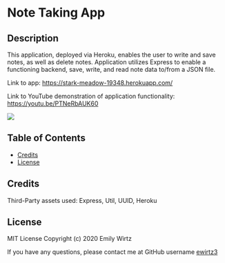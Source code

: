 # Note Taking App

## Description

This application, deployed via Heroku, enables the user to write and save notes, as well as delete notes. Application utilizes Express to enable a functioning backend, save, write, and read note data to/from a JSON file.

Link to app: https://stark-meadow-19348.herokuapp.com/

Link to YouTube demonstration of application functionality: https://youtu.be/PTNeRbAUK60

<img src="https://img.shields.io/github/last-commit/ewirtz3/note-taker?style=for-the-badge"/>

## Table of Contents

- [Credits](#credits)
- [License](#license)

## Credits

Third-Party assets used: Express, Util, UUID, Heroku

## License

MIT License
Copyright (c) 2020 Emily Wirtz

If you have any questions, please contact me at GitHub username <a href="https://github.com/ewirtz3">ewirtz3</a>

